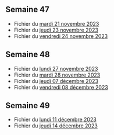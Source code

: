 ## Semaine 47

- Fichier du [mardi 21 novembre 2023](./6eme6/2023-11-21_6eme6.pdf)
- Fichier du [jeudi 23 novembre 2023](./6eme6/2023-11-23_6eme6.pdf)
- Fichier du [vendredi 24 novembre 2023](./6eme6/2023-11-24_6eme6.pdf)


## Semaine 48
 
- Fichier du [lundi 27 novembre 2023](./6eme6/2023-11-27_6eme6.pdf)
- Fichier du [mardi 28 novembre 2023](./6eme6/2023-11-28_6eme6.pdf)
- Fichier du [jeudi 07 décembre 2023](./6eme6/2023-12-07_6eme6.pdf)
- Fichier du [vendredi 08 décembre 2023](./6eme6/2023-12-08_6eme6.pdf)


## Semaine 49

- Fichier du [lundi 11 décembre 2023](./6eme6/2023-12-11_6eme6.pdf)
- Fichier du [jeudi 14 décembre 2023](./6eme6/2023-12-14_6eme6.pdf)